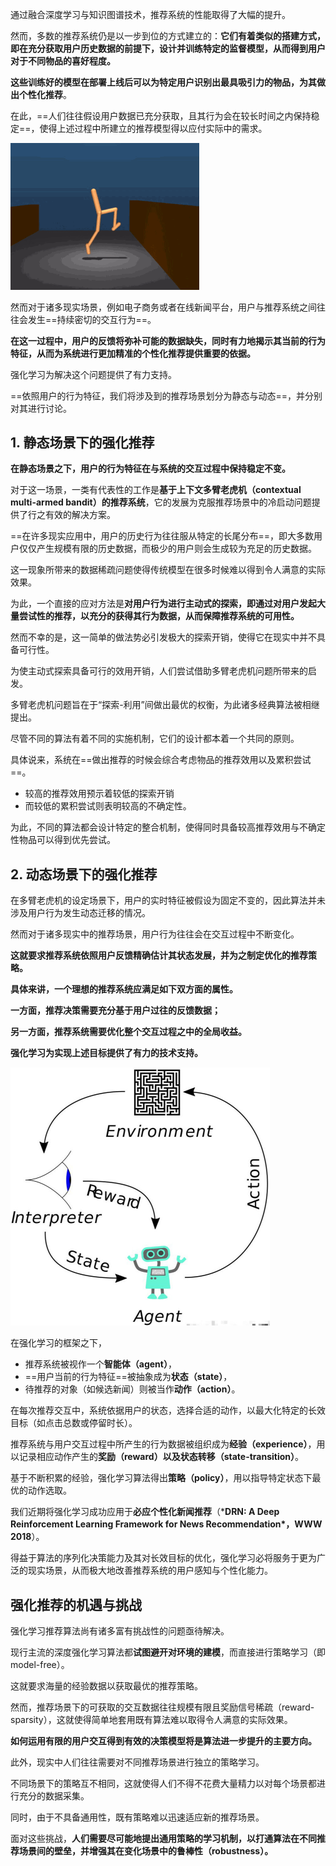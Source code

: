 通过融合深度学习与知识图谱技术，推荐系统的性能取得了大幅的提升。

然而，多数的推荐系统仍是以一步到位的方式建立的：**它们有着类似的搭建方式，即在充分获取用户历史数据的前提下，设计并训练特定的监督模型，从而得到用户对于不同物品的喜好程度。**

**这些训练好的模型在部署上线后可以为特定用户识别出最具吸引力的物品，为其做出个性化推荐**。

在此，==人们往往假设用户数据已充分获取，且其行为会在较长时间之内保持稳定==，使得上述过程中所建立的推荐模型得以应付实际中的需求。

<img src="https://raw.githubusercontent.com/DaiDuncan/PicUploader/main/img2/20210415210738.gif" alt="img" style="zoom:67%;" />

然而对于诸多现实场景，例如电子商务或者在线新闻平台，用户与推荐系统之间往往会发生==持续密切的交互行为==。

**在这一过程中，用户的反馈将弥补可能的数据缺失，同时有力地揭示其当前的行为特征，从而为系统进行更加精准的个性化推荐提供重要的依据。**



强化学习为解决这个问题提供了有力支持。

==依照用户的行为特征，我们将涉及到的推荐场景划分为静态与动态==，并分别对其进行讨论。



## **1. 静态场景下的强化推荐**

**在静态场景之下，用户的行为特征在与系统的交互过程中保持稳定不变。**

对于这一场景，一类有代表性的工作是**基于上下文多臂老虎机（contextual multi-armed bandit）的推荐系统**，它的发展为克服推荐场景中的冷启动问题提供了行之有效的解决方案。



==在许多现实应用中，用户的历史行为往往服从特定的长尾分布==，即大多数用户仅仅产生规模有限的历史数据，而极少的用户则会生成较为充足的历史数据。

这一现象所带来的数据稀疏问题使得传统模型在很多时候难以得到令人满意的实际效果。



为此，一个直接的应对方法是**对用户行为进行主动式的探索，即通过对用户发起大量尝试性的推荐，以充分的获得其行为数据，从而保障推荐系统的可用性。**

然而不幸的是，这一简单的做法势必引发极大的探索开销，使得它在现实中并不具备可行性。



为使主动式探索具备可行的效用开销，人们尝试借助多臂老虎机问题所带来的启发。

多臂老虎机问题旨在于“探索-利用”间做出最优的权衡，为此诸多经典算法被相继提出。

尽管不同的算法有着不同的实施机制，它们的设计都本着一个共同的原则。



具体说来，系统在==做出推荐的时候会综合考虑物品的推荐效用以及累积尝试==。

- 较高的推荐效用预示着较低的探索开销
- 而较低的累积尝试则表明较高的不确定性。

为此，不同的算法都会设计特定的整合机制，使得同时具备较高推荐效用与不确定性物品可以得到优先尝试。



## **2. 动态场景下的强化推荐**

在多臂老虎机的设定场景下，用户的实时特征被假设为固定不变的，因此算法并未涉及用户行为发生动态迁移的情况。

然而对于诸多现实中的推荐场景，用户行为往往会在交互过程中不断变化。

**这就要求推荐系统依照用户反馈精确估计其状态发展，并为之制定优化的推荐策略。**



**具体来讲，一个理想的推荐系统应满足如下双方面的属性。**

**一方面，推荐决策需要充分基于用户过往的反馈数据；**

**另一方面，推荐系统需要优化整个交互过程之中的全局收益。**

**强化学习为实现上述目标提供了有力的技术支持。**

<img src="https://raw.githubusercontent.com/DaiDuncan/PicUploader/main/img2/20210415210519.jpeg" alt="img" style="zoom:50%;" />

在强化学习的框架之下，

- 推荐系统被视作一个**智能体（agent）**，
- ==用户当前的行为特征==被抽象成为**状态（state）**，
- 待推荐的对象（如候选新闻）则被当作**动作（action）**。

在每次推荐交互中，系统依据用户的状态，选择合适的动作，以最大化特定的长效目标（如点击总数或停留时长）。

推荐系统与用户交互过程中所产生的行为数据被组织成为**经验（experience）**，用以记录相应动作产生的**奖励（reward）**以及**状态转移（state-transition）**。

基于不断积累的经验，强化学习算法得出**策略（policy）**，用以指导特定状态下最优的动作选取。



我们近期将强化学习成功应用于**必应个性化新闻推荐**（***DRN: A Deep Reinforcement Learning Framework for News Recommendation\*，WWW 2018**）。

得益于算法的序列化决策能力及其对长效目标的优化，强化学习必将服务于更为广泛的现实场景，从而极大地改善推荐系统的用户感知与个性化能力。



## **强化推荐的机遇与挑战**

强化学习推荐算法尚有诸多富有挑战性的问题亟待解决。

现行主流的深度强化学习算法都**试图避开对环境的建模**，而直接进行策略学习（即model-free）。

这就要求海量的经验数据以获取最优的推荐策略。

然而，推荐场景下的可获取的交互数据往往规模有限且奖励信号稀疏（reward-sparsity），这就使得简单地套用既有算法难以取得令人满意的实际效果。

**如何运用有限的用户交互得到有效的决策模型将是算法进一步提升的主要方向。**



此外，现实中人们往往需要对不同推荐场景进行独立的策略学习。

不同场景下的策略互不相同，这就使得人们不得不花费大量精力以对每个场景都进行充分的数据采集。

同时，由于不具备通用性，既有策略难以迅速适应新的推荐场景。

面对这些挑战，**人们需要尽可能地提出通用策略的学习机制，以打通算法在不同推荐场景间的壁垒，并增强其在变化场景中的鲁棒性（robustness）。**



